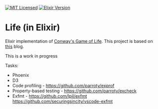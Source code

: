 [![MIT Licensed](https://img.shields.io/badge/license-MIT-blue.svg)](https://github.com/jeremy-miller/portals/blob/master/LICENSE)
[![Elixir Version](https://img.shields.io/badge/Elixir-1.4-blue.svg)]()

# Life (in Elixir)
Elixir implementation of [Conway's Game of Life](https://en.wikipedia.org/wiki/Conway%27s_Game_of_Life).
This project is based on [this](http://www.east5th.co/blog/2017/02/06/playing-the-game-of-life-with-elixir-processes/) blog.

This is a work in progress

Tasks:
- Phoenix
- D3
- Code profiling - https://github.com/parroty/exprof
- Property-based testing - https://github.com/parroty/excheck
- Exfmt - https://github.com/lpil/exfmt https://github.com/securingsincity/vscode-exfmt
